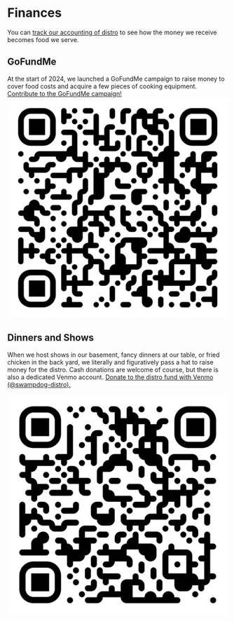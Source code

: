 # Finances
You can [track our accounting of distro](https://docs.google.com/spreadsheets/d/1FN2MsiddUhml-wRD7RpK3K_PgpTI-jSUwXjg3bW4pOY/edit?usp=sharing) to see how the money we receive becomes food we serve.

## GoFundMe
At the start of 2024, we launched a GoFundMe campaign to raise money to cover food costs and acquire a few pieces of cooking equipment. [Contribute to the GoFundMe campaign!](https://www.gofundme.com/create/fundraiser/help-swamp-dog-hobble-feed-nyc-migrants)
![go-fund-me-donation-qr-code](../public/images/distro-gofundme-qr.svg)

## Dinners and Shows
When we host shows in our basement, fancy dinners at our table, or fried chicken in the back yard, we literally and figuratively pass a hat to raise money for the distro. Cash donations are welcome of course, but there is also a dedicated Venmo account. [Donate to the distro fund with Venmo (@swampdog-distro).](https://account.venmo.com/u/swampdog-distro)

![venmo-donation-qr-code](../public/images/distro-venmo-qr.svg)
